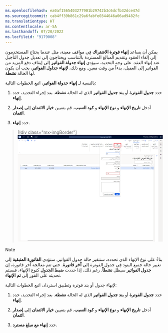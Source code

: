 ```yaml
---
ms.openlocfilehash: ea0af1565403277901b29742b3c6dcfb32dce47d
ms.sourcegitcommit: cab4ff39b861c29a6fabfe0344646a06ad9482fc
ms.translationtype: HT
ms.contentlocale: ar-SA
ms.lasthandoff: 07/20/2022
ms.locfileid: "9179008"
---
```

يمكن أن يساعد **إنهاء فوترة الاشتراك** فِي مواقف معينة، مثل عندما يحتاج المستخدمون إلى إلغاء العقود وتقديم المبالغ المستردة بالتناسب ويحتاجون إلى تعديل جدول التأجيل عند إنهاء العقد. على وجه التحديد، سيؤدي **إنهاء جدولة الفواتير** إلى إيقاف دفع المزيد من الفواتير إلى العميل، بدءاً من وقت معين. ومع ذلك، **لإنهاء جداول الفواتير**، يجب أن يكون لها الحالة **نشطة**.

بالنسبة لـ **إنهاء جدولة الفواتير**، اتبع الخطوات التالية:

1.  حدد **جدول الفوترة** أو **بند جدول الفواتير** الذي له الحالة **نشطة**. بعد إجراء التحديد، حدد **إنهاء**.

1.  أدخل **تاريخ الإنهاء** و **نوع الإنهاء** و **كود السبب**. قم بتعيين **خيار الائتمان** إلى **إصدار ائتمان**.

1.  حدد **إنهاء**.

> [!div class="mx-imgBorder"]
> [![لقطة شاشة لعرض الإنهاء مع التفاصيل وزر الإنهاء.](../media/terminate.png)](../media/terminate.png#lightbox)

> [!NOTE]
> بناءً عَلى نوع الإنهاء الذي تحدده، ستتغير حالة جدول الفواتير. ستؤدي **الفاتورة المتبقية** إلى تغيير حالة جميع البنود فِي جدول الفوترة إلى **آخر فاتورة**. حتى تتم معالجة آخر فاتورة، إن **جدول الفواتير** سيظل **نشطاً**. رغم ذلك، إذا حددت **ضبط الجدول** كنوع الإنهاء، فسيتم تحديثه عَلى الفور إلى **تم الإنهاء**.

لإنهاء جدول أو بند فوترة وتطبيق استرداد، اتبع الخطوات التالية:

1.  حدد **جدول الفوترة** أو **بند جدول الفواتير** الذي له الحالة **نشطة**. بعد إجراء التحديد، حدد **إنهاء**.

1.  أدخل **تاريخ الإنهاء** و **نوع الإنهاء** و **كود السبب**. قم بتعيين **خيار الائتمان** إلى **إصدار ائتمان**.

1.  حدد **إنهاء مع مبلغ مسترد**.